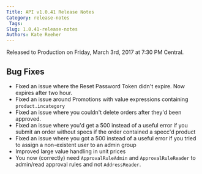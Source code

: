 ```yaml
---
Title: API v1.0.41 Release Notes
Category: release-notes
 Tags: 
Slug: 1.0.41-release-notes
Authors: Kate Reeher
---
```


Released to Production on Friday, March 3rd, 2017 at 7:30 PM Central. 

## Bug Fixes
- Fixed an issue where the Reset Password Token didn't expire. Now expires after two hour.
- Fixed an issue around Promotions with value expressions containing `product.incategory`
- Fixed an issue where you couldn't delete orders after they'd been approved.
- Fixed an issue where you'd get a 500 instead of a useful error if you submit an order without specs if the order contained a specc'd product
- Fixed an issue where you got a 500 instead of a useful error if you tried to assign a non-existent user to an admin group
- Improved large value handling in unit prices
- You now (correctly) need `ApprovalRuleAdmin` and `ApprovalRuleReader` to admin/read approval rules and not `AddressReader`.



